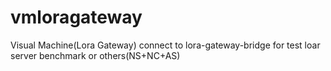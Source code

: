# vmloragateway
Visual Machine(Lora Gateway) connect to lora-gateway-bridge for test loar server benchmark or others(NS+NC+AS)

